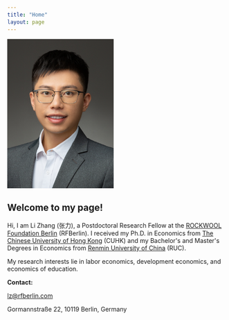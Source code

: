 ```yaml
---
title: "Home"
layout: page
---
```


<img src="/profile_picture_small.JPG" width="246" height="344.5">

## Welcome to my page!

Hi, I am Li Zhang (张力), a Postdoctoral Research Fellow at the [ROCKWOOL Foundation Berlin](https://www.rfberlin.com) (RFBerlin). I received my Ph.D. in Economics from [The Chinese University of Hong Kong](https://www.econ.cuhk.edu.hk) (CUHK) and my Bachelor's and Master's Degrees in Economics from [Renmin University of China](https://ae.ruc.edu.cn) (RUC). 

My research interests lie in labor economics, development economics, and economics of education. 
    
**Contact:**

[lz@rfberlin.com](mailto:lz@rfberlin.com)
    
Gormannstraße 22, 10119 Berlin, Germany
